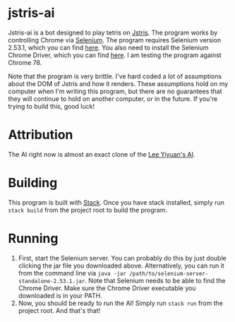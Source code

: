 # jstris-ai

Jstris-ai is a bot designed to play tetris on [Jstris](https://jstris.jezevec10.com/).
The program works by controlling Chrome via [Selenium](https://selenium.dev/).
The program requires Selenium version 2.53.1, which you can find [here](http://selenium-release.storage.googleapis.com/index.html).
You also need to install the Selenium Chrome Driver, which you can find [here](https://chromedriver.chromium.org/downloads).
I am testing the program against Chrome 78.

Note that the program is very brittle.
I've hard coded a lot of assumptions about the DOM of Jstris and how it renders.
These assumptions hold on my computer when I'm writing this program, but there are no guarantees that they will continue to hold on another computer, or in the future.
If you're trying to build this, good luck!

# Attribution

The AI right now is almost an exact clone of the [Lee Yiyuan's AI](https://github.com/LeeYiyuan/tetrisai).

# Building

This program is built with [Stack](https://docs.haskellstack.org/en/stable/README/).
Once you have stack installed, simply run `stack build` from the project root to build the program.

# Running

1. First, start the Selenium server.
You can probably do this by just double clicking the jar file you downloaded above.
Alternatively, you can run it from the command line via `java -jar /path/to/selenium-server-standalone-2.53.1.jar`.
Note that Selenium needs to be able to find the Chrome Driver.
Make sure the Chrome Driver executable you downloaded is in your PATH.
1. Now, you should be ready to run the AI! Simply run `stack run` from the project root.
And that's that!



